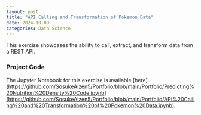 ```yaml
---
layout: post
title: "API Calling and Transformation of Pokemon Data"
date: 2024-10-09
categories: Data Science
---
```


This exercise showcases the ability to call, extract, and transform data from a REST API. 

### Project Code
The Jupyter Notebook for this exercise is available [here](https://github.com/SosukeAizen5/Portfolio/blob/main/Portfolio/Predicting%20Nutrition%20Density%20Code.ipynb](https://github.com/SosukeAizen5/Portfolio/blob/main/Portfolio/API%20Calling%20and%20Transformation%20of%20Pokemon%20Data.ipynb).
